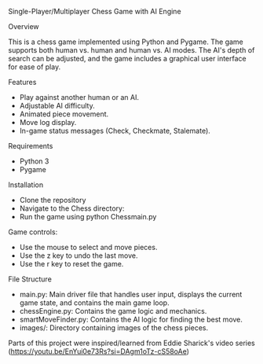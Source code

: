 Single-Player/Multiplayer Chess Game with AI Engine


Overview

This is a chess game implemented using Python and Pygame. The game supports both human vs. human and human vs. AI modes. The AI's depth of search can be adjusted, and the game includes a graphical user interface for ease of play.

Features
- Play against another human or an AI.
- Adjustable AI difficulty.
- Animated piece movement.
- Move log display.
- In-game status messages (Check, Checkmate, Stalemate).

Requirements
- Python 3
- Pygame

Installation
- Clone the repository
- Navigate to the Chess directory:
- Run the game using python Chessmain.py

Game controls:
- Use the mouse to select and move pieces.
- Use the z key to undo the last move.
- Use the r key to reset the game.

File Structure
- main.py: Main driver file that handles user input, displays the current game state, and contains the main game loop.
- chessEngine.py: Contains the game logic and mechanics.
- smartMoveFinder.py: Contains the AI logic for finding the best move.
- images/: Directory containing images of the chess pieces.

Parts of this project were inspired/learned from Eddie Sharick's video series (https://youtu.be/EnYui0e73Rs?si=DAgm1oTz-cS58oAe)